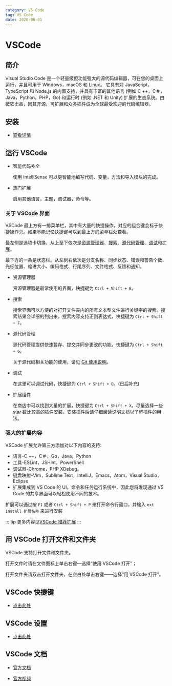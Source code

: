 ```yaml
---
category: VS Code
tag: VS Code
date: 2020-06-01
---
```


# VSCode

## 简介

Visual Studio Code 是一个轻量级但功能强大的源代码编辑器，可在您的桌面上运行，并且可用于 Windows，macOS 和 Linux。 它具有对 JavaScript，TypeScript 和 Node.js 的内置支持，并具有丰富的其他语言 (例如 C ++，C＃，Java，Python，PHP，Go) 和运行时 (例如 .NET 和 Unity) 扩展的生态系统。由微软出品，因其开源，可扩展和众多插件成为全球最受欢迎的代码编辑器。

## 安装

- [查看详情](install.md)

## 运行 VSCode

- 智能代码补全

  使用 IntelliSense 可以更智能地编写代码、变量，方法和导入模块的完成。

- 热门扩展

  启用其他语言，主题，调试器，命令等。

### 关于 VSCode 界面

VSCode 最上方有一排菜单栏，其中有大量的快捷操作，对应的组合键会标于快捷操作旁。如果不能记忆快捷键可以到最上方的菜单栏处查看。

最左侧是选项卡切换，从上至下依次是[资源管理器](#资源管理器)、[搜索](#搜索)、[源代码管理](#源代码管理)、[调试](#调试)和[扩展](#扩展)。

最下方的一条是状态栏。从左到右依次是分支名称、同步状态、错误和警告个数、光标位置、缩进大小、编码格式、行尾序列、文件格式、反馈和通知。

- 资源管理器

  资源管理器是最常使用的界面，快捷键为 `Ctrl + Shift + E`。

- 搜索

  搜索界面可以方便的对打开文件夹内的所有文本型文件进行关键字的搜索。搜索结果会详细的列出来，搜索内容支持正则表达式，快捷键为 `Ctrl + Shift + F`。

- 源代码管理

  源代码管理提供快速暂存、提交并同步更改的功能，快捷键为 `Ctrl + Shift + G`。

  关于源代码相关功能的使用，请见 [Git 使用说明](../git/readme.md)。

- 调试

  在这里可以调试代码，快捷键为 `Ctrl + Shift + D`。(日后补充)

- 扩展组件

  在商店中可以找到大量的扩展，快捷键为 `Ctrl + Shift + X`。尽量选择一些 star 数比较高的插件安装。安装插件后请仔细阅读说明文档以了解插件的用法。

### 强大的扩展内容

VSCode 扩展允许第三方添加对以下内容的支持:

- 语言-C ++，C＃，Go，Java，Python
- 工具-ESLint，JSHint，PowerShell
- 调试器-Chrome，PHP XDebug。
- 键盘映射-Vim，Sublime Text，IntelliJ，Emacs，Atom，Visual Studio，Eclipse
- 扩展集成到 VS Code 的 UI，命令和任务运行系统中，因此您将发现通过 VS Code 的共享界面可以轻松使用不同的技术。

扩展可以通过按 `F1` 或者 `Ctrl + Shift + P` 来打开命令行窗口，并输入 `ext install 扩展名称` 来进行安装

::: tip
更多内容见[VSCode 推荐扩展](vscodeExtension.md)
:::

## 用 VSCode 打开文件和文件夹

VSCode 支持打开文件和文件夹。

打开文件时请在文件图标上单击右键—选择“使用 VSCode 打开”；

打开文件夹请双击打开文件夹，在空白处单击右键——选择“用 VSCode 打开”。

## VSCode 快捷键

- [点击此处](shortcutKey.md)

## VSCode 设置

- [点击此处](vscodeSettings.md)

## VSCode 文档

- [官方文档](https://code.visualstudio.com/docs)

- [官方视频](https://code.visualstudio.com/docs/getstarted/introvideos)
